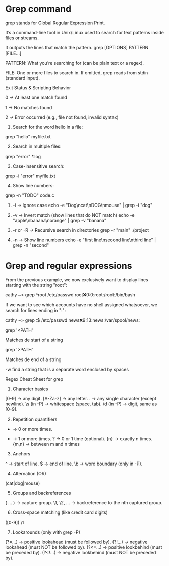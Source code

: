 # Grep command

grep stands for Global Regular Expression Print.

It’s a command-line tool in Unix/Linux used to search for text patterns inside files or streams.


It outputs the lines that match the pattern.
grep [OPTIONS] PATTERN [FILE...]


PATTERN: What you’re searching for (can be plain text or a regex).

FILE: One or more files to search in. If omitted, grep reads from stdin (standard input).

Exit Status & Scripting Behavior

0 → At least one match found

1 → No matches found

2 → Error occurred (e.g., file not found, invalid syntax)


1. Search for the word hello in a file:

grep "hello" myfile.txt


2. Search in multiple files:

grep "error" *.log


3. Case-insensitive search:

grep -i "error" myfile.txt


4. Show line numbers:

grep -n "TODO" code.c


1. -i → Ignore case
echo -e "Dog\ncat\nDOG\nmouse" | grep -i "dog"


2. -v → Invert match (show lines that do NOT match)
echo -e "apple\nbanana\norange" | grep -v "banana"

3. -r or -R → Recursive search in directories
grep -r "main" ./project

4. -n → Show line numbers
echo -e "first line\nsecond line\nthird line" | grep -n "second"


# Grep and regular expressions

From the previous example, we now 
exclusively want to display lines starting with the string "root":

cathy ~> grep ^root /etc/passwd
root:x:0:0:root:/root:/bin/bash

If we want to see which accounts have no shell assigned 
whatsoever, we search for lines ending in ":":


cathy ~> grep :$ /etc/passwd
news:x:9:13:news:/var/spool/news:

grep '\<PATH'

Matches de start of a string


grep '\>PATH'

Matches de end of a string


-w find a string that is a separate word enclosed by spaces


Regex Cheat Sheet for grep

1. Character basics

[0-9] → any digit.
[A-Za-z] → any letter.
. → any single character (except newline).
\s (in -P) → whitespace (space, tab).
\d (in -P) → digit, same as [0-9].

2. Repetition quantifiers

* → 0 or more times.
+ → 1 or more times.
? → 0 or 1 time (optional).
{n} → exactly n times.
{m,n} → between m and n times

3. Anchors

^ → start of line.
$ → end of line.
\b → word boundary (only in -P).

4. Alternation (OR)

(cat|dog|mouse)

5. Groups and backreferences

( … ) → capture group.
\1, \2, … → backreference to the nth captured group.

6. Cross-space matching (like credit card digits)

([0-9]) \1

7. Lookarounds (only with grep -P)

(?=…) → positive lookahead (must be followed by).
(?!…) → negative lookahead (must NOT be followed by).
(?<=…) → positive lookbehind (must be preceded by).
(?<!…) → negative lookbehind (must NOT be preceded by).







